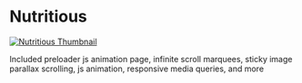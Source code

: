 # Nutritious

[![Nutritious Thumbnail](https://cdn.discordapp.com/attachments/1097120756070109194/1144913256188739725/image.png)](https://www.youtube.com/watch?v=4H7mRH9Zdh0 "Nutritious Video")

Included preloader js animation page, infinite scroll marquees, sticky image parallax scrolling, js animation, responsive media queries, and more
